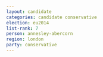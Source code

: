 ```yaml
---
layout: candidate
categories: candidate conservative
election: eu2014
list-rank: 7
person: annesley-abercorn
region: london
party: conservative
---
```

